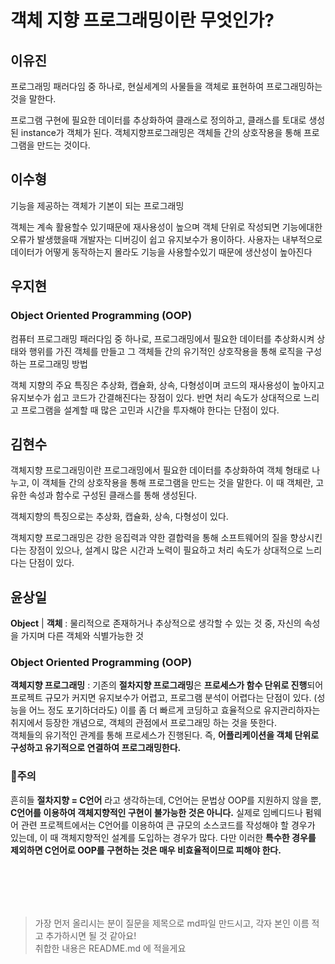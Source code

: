 # 객체 지향 프로그래밍이란 무엇인가? 

## 이유진

프로그래밍 패러다임 중 하나로, 현실세계의 사물들을 객체로 표현하여 프로그래밍하는 것을 말한다. 

프로그램 구현에 필요한 데이터를 추상화하여 클래스로 정의하고, 클래스를 토대로 생성된 instance가 객체가 된다. 객체지향프로그래밍은 객체들 간의 상호작용을 통해 프로그램을 만드는 것이다. 

## 이수형

기능을 제공하는 객체가 기본이 되는 프로그래밍 

객체는 계속 활용할수 있기때문에 재사용성이 높으며 객체 단위로 작성되면 기능에대한 오류가 발생했을때 개발자는 디버깅이 쉽고 유지보수가 용이하다. 사용자는 내부적으로 데이터가 어떻게 동작하는지 몰라도 기능을 사용할수있기 때문에 생산성이 높아진다

## 우지현

### Object Oriented Programming (OOP)

컴퓨터 프로그래밍 패러다임 중 하나로, 프로그래밍에서 필요한 데이터를 추상화시켜 상태와 행위를 가진 객체를 만들고 그 객체들 간의 유기적인 상호작용을 통해 로직을 구성하는 프로그래밍 방법

객체 지향의 주요 특징은 추상화, 캡슐화, 상속, 다형성이며 코드의 재사용성이 높아지고 유지보수가 쉽고 코드가 간결해진다는 장점이 있다. 반면 처리 속도가 상대적으로 느리고 프로그램을 설계할 때 많은 고민과 시간을 투자해야 한다는 단점이 있다.

## 김현수

객체지향 프로그래밍이란 프로그래밍에서 필요한 데이터를 추상화하여 객체 형태로 나누고, 이 객체들 간의 상호작용을 통해 프로그램을 만드는 것을 말한다. 이 때 객체란, 고유한 속성과 함수로 구성된 클래스를 통해 생성된다. 

객체지향의 특징으로는 추상화, 캡슐화, 상속, 다형성이 있다.

객체지향 프로그래밍은 강한 응집력과 약한 결합력을 통해 소프트웨어의 질을 향상시킨다는 장점이 있으나, 설계시 많은 시간과 노력이 필요하고 처리 속도가 상대적으로 느리다는 단점이 있다.

## 윤상일 

**Object**  | **객체** : 물리적으로 존재하거나 추상적으로 생각할 수 있는 것 중, 자신의 속성을 가지며 다른 객체와 식별가능한 것  
### Object Oriented Programming (OOP) 
**객체지향 프로그래밍** : 기존의 **절차지향 프로그래밍**은 **프로세스가 함수 단위로 진행**되어 프로젝트 규모가 커지면 유지보수가 어렵고, 프로그램 분석이 어렵다는 단점이 있다. (성능을 어느 정도 포기하더라도) 이를 좀 더 빠르게 코딩하고 효율적으로 유지관리하자는 취지에서 등장한 개념으로, 객체의 관점에서 프로그래밍 하는 것을 뜻한다.  
객체들의 유기적인 관계를 통해 프로세스가 진행된다. 즉, **어플리케이션을 객체 단위로 구성하고 유기적으로 연결하여 프로그래밍한다.**  
  
### 👀주의  
흔히들 **절차지향 = C언어** 라고 생각하는데, C언어는 문법상 OOP를 지원하지 않을 뿐, **C언어를 이용하여 객체지향적인 구현이 불가능한 것은 아니다.** 실제로 임베디드나 펌웨어 관련 프로젝트에서는 C언어를 이용하여 큰 규모의 소스코드를 작성해야 할 경우가 있는데, 이 때 객체지향적인 설계를 도입하는 경우가 많다. 다만 이러한 **특수한 경우를 제외하면 C언어로 OOP를 구현하는 것은 매우 비효율적이므로 피해야 한다.**


<br><br>
---

> 가장 먼저 올리시는 분이 질문을 제목으로 md파일 만드시고, 각자 본인 이름 적고 추가하시면 될 것 같아요!  
> 취합한 내용은 README.md 에 적을게요 


